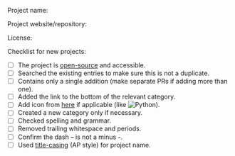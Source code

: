 <!-- Thank you for contributing to our list! -->
<!-- Please write a DESCRIPTIVE TITLE for the pull request and commits. -->

Project name:

Project website/repository:

License:

<!-- If adding a project to the list, make sure it fulfills the following criteria. -->
Checklist for new projects:

- [ ] The project is [open-source](https://opensource.org/licenses/alphabetical) and accessible.
- [ ] Searched the existing entries to make sure this is not a duplicate.
- [ ] Contains only a single addition (make separate PRs if adding more than one).
- [ ] Added the link to the bottom of the relevant category.
- [ ] Add icon from [here](media/icon/) if applicable (like ![Python](media/icon/python.svg)).
- [ ] Created a new category only if necessary.
- [ ] Checked spelling and grammar.
- [ ] Removed trailing whitespace and periods.
- [ ] Confirm the dash – is not a minus -.
- [ ] Used [title-casing](http://titlecapitalization.com) (AP style) for project name.